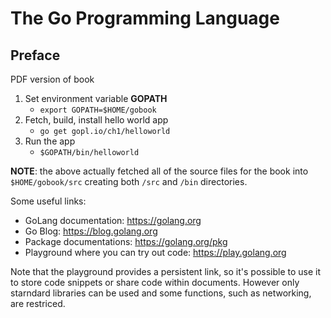 # The Go Programming Language

## Preface

PDF version of book

1. Set environment variable **GOPATH** 
    - ```export GOPATH=$HOME/gobook```
2. Fetch, build, install hello world app
    - ```go get gopl.io/ch1/helloworld```
3. Run the app
    - ```$GOPATH/bin/helloworld```


**NOTE**: the above actually fetched all of the source files for the book into ```$HOME/gobook/src``` creating both ```/src``` and ```/bin``` directories.


Some useful links:
- GoLang documentation: https://golang.org
- Go Blog: https://blog.golang.org
- Package documentations: https://golang.org/pkg
- Playground where you can try out code: https://play.golang.org

Note that the playground provides a persistent link, so it's possible to use it to store code snippets or share code within documents. However only starndard libraries can be used and some functions, such as networking, are restriced.


